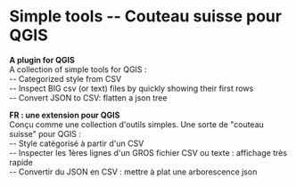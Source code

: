 # Simple tools -- Couteau suisse pour QGIS
**A plugin for QGIS**  
A collection of simple tools for QGIS :  
-- Categorized style from CSV  
-- Inspect BIG csv (or text) files by quickly showing their first rows  
-- Convert JSON to CSV: flatten a json tree  

**FR : une extension pour QGIS**  
Conçu comme une collection d'outils simples. Une sorte de "couteau suisse" pour QGIS :  
-- Style catégorisé à partir d'un CSV  
-- Inspecter les 1ères lignes d'un GROS fichier CSV ou texte : affichage très rapide  
-- Convertir du JSON en CSV : mettre à plat une arborescence json  
